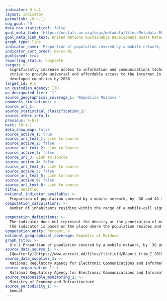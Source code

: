 ```yaml
---
indicator: 9.c.1
layout: indicator
permalink: /9-c-1/
sdg_goal: '9'
data_non_statistical: false
goal_meta_link: 'https://unstats.un.org/sdgs/metadata/files/Metadata-09-0C-01.pdf'
goal_meta_link_text: United Nations Sustainable Development Goals Metadata (pdf 663kB)
graph_type: line
indicator_name: 'Proportion of population covered by a mobile network, by technology'
indicator_sort_order: 09-cc-01
published: true
reporting_status: complete
target: >-
  Significantly increase access to information and communications technology and
  strive to provide universal and affordable access to the Internet in least
  developed countries by 2020
target_id: 9.c
un_custodian_agency: ITU
un_designated_tier: '1'
source_geographical_coverage_1: 'Republica Moldova '
comments_limitations: >-
source_url_1:
source_statistical_classification_1: 
source_other_info_1:
previous: 9-b-1
next: 10-1-1
data_show_map: false
source_active_1: true
source_url_text_1: Link to source
source_active_2: false
source_url_text_2: Link to Source
source_active_3: false
source_url_3: Link to source
source_active_4: false
source_url_text_4: Link to source
source_active_5: false
source_url_text_5: Link to source
source_active_6: false
source_url_text_6: Link to source
title: Untitled
national_indicator_available: >-
  Proportion of population covered by a mobile network, by  3G and 4G type
computation_calculations: >-
  Number of inhabitants residing within the range of a mobile-cell signal out od the total population * 100.  <br> 
  
computation_definitions: >-
  The indicator does not represent the density or the penetration of mobile telephony services.<br> 
  The indicator is based on the place where the population resides and not the place where they work or go to school, etc. When there is a number of operators offering this service, the maximum number of covered population should be reported. ANRCETI collects data from 3 operators, Orange, Moldtelecom, Moldcell.
computation_units: Percent, %
national_geographical_coverage: Republic of Moldova
graph_title: >-
  9.c.1 Proportion of population covered by a mobile network, by  3G and 4G type
source_data_source_1: >-
  [Quarterly](https://www.anrceti.md/files/filefield/Raport_trim_I_2019.pdf) and [annual statistical reports "Evolution of electronic communication markets”](https://www.anrceti.md/files/filefield/2018_Rap_Evol_Piata_26042019.pdf) developed by ANRCETI based on the data of authorised providers of public networks and electronic communication services accessible to the public
source_data_supplier_1: >-
  National Regulatory Agency for Electronic Communications and Information Technology
source_organisation_1: >-
  National Regulatory Agency for Electronic Communications and Information Technology
source_responsible_monitoring_1: >-
  Ministry of Economy and Infrastructure
source_periodicity_1: >-
  Annual
---
```

